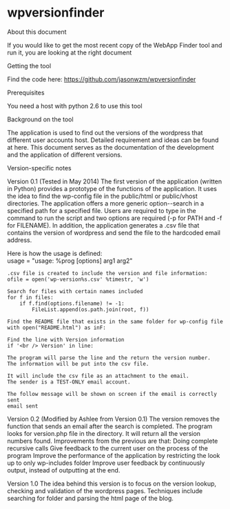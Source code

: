 wpversionfinder
===============


About this document

If you would like to get the most recent copy of the WebApp Finder tool and run it, you are looking at the right document

Getting the tool

Find the code here: https://github.com/jasonwzm/wpversionfinder

Prerequisites

You need a host with python 2.6 to use this tool

Background on the tool

The application is used to find out the versions of the wordpress that different user accounts host. Detailed requirement and ideas can be found at here. This document serves as the documentation of the development and the application of different versions.

Version-specific notes

Version 0.1 (Tested in May 2014)
    The first version of the application (written in Python) provides a prototype of the functions of the application. It uses the idea to find the wp-config file in the public/html or public/vhost directories. The application offers a more generic option--search in a specified path for a specified file. Users are required to type in the command to run the script and two options are required (-p for PATH and -f for FILENAME). In addition, the application generates a .csv file that contains the version of wordpress and send the file to the hardcoded email address. 

Here is how the usage is defined:    
    usage = "usage: %prog [options] arg1 arg2"
    
    .csv file is created to include the version and file information:
    ofile = open('wp-version%s.csv' %timestr, 'w')

    Search for files with certain names included
    for f in files:  
        if f.find(options.filename) != -1:  
            FileList.append(os.path.join(root, f))

    Find the README file that exists in the same folder for wp-config file
    with open("README.html") as inF:

    Find the line with Version information
    if '<br /> Version' in line:

    The program will parse the line and the return the version number.
    The information will be put into the csv file.

    It will include the csv file as an attachment to the email.
    The sender is a TEST-ONLY email account.

    The follow message will be shown on screen if the email is correctly sent
    email sent

Version 0.2 (Modified by Ashlee from Version 0.1)
    The version removes the function that sends an email after the search is completed.
    The program looks for version.php file in the directory.
    It will return all the version numbers found.
    Improvements from the previous are that:
Doing complete recursive calls
Give feedback to the current user on the process of the program
Improve the performance of the application by restricting the look up to only wp-includes folder
Improve user feedback by continuously output, instead of outputting at the end.

Version 1.0 
    The idea behind this version is to focus on the version lookup, checking and validation of the wordpress pages. Techniques include searching for folder and parsing the html page of the blog.
